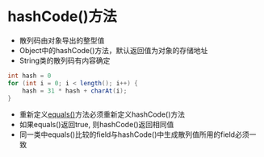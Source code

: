 # hashCode()方法

- 散列码由对象导出的整型值
- Object中的hashCode()方法，默认返回值为对象的存储地址
- String类的散列码有内容确定

```java
int hash = 0
for (int i = 0; i < length(); i++) {
    hash = 31 * hash + charAt(i);
}
```

- 重新定义[equals()](Java_Object_Class_Equals_Method.md)方法必须重新定义hashCode()方法
- 如果equals()返回true, 则hashCode()返回相同值
- 同一类中equals()比较的field与hashCode()中生成散列值所用的field必须一致
